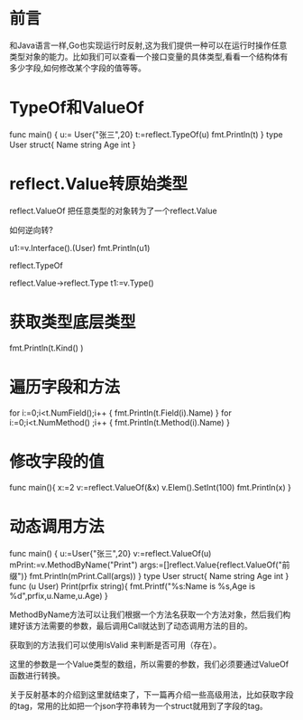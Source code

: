 # 前言

和Java语言一样,Go也实现运行时反射,这为我们提供一种可以在运行时操作任意类型对象的能力。比如我们可以查看一个接口变量的具体类型,看看一个结构体有多少字段,如何修改某个字段的值等等。

# TypeOf和ValueOf
func main() {
	u:= User{"张三",20}
	t:=reflect.TypeOf(u)
	fmt.Println(t)
}
type User struct{
	Name string
	Age int
}


# reflect.Value转原始类型
reflect.ValueOf 把任意类型的对象转为了一个reflect.Value

如何逆向转?

u1:=v.Interface().(User)
fmt.Println(u1)


reflect.TypeOf

reflect.Value->reflect.Type
t1:=v.Type()

# 获取类型底层类型
fmt.Println(t.Kind()
)


# 遍历字段和方法
for i:=0;i<t.NumField();i++ {
	fmt.Println(t.Field(i).Name)
}
for i:=0;i<t.NumMethod() ;i++  {
	fmt.Println(t.Method(i).Name)
}

# 修改字段的值

func main(){
    x:=2
    v:=reflect.ValueOf(&x)
    v.Elem().SetInt(100)
    fmt.Println(x)
}


# 动态调用方法

func main() {
	u:=User{"张三",20}
	v:=reflect.ValueOf(u)
	mPrint:=v.MethodByName("Print")
	args:=[]reflect.Value{reflect.ValueOf("前缀")}
	fmt.Println(mPrint.Call(args))
}
type User struct{
	Name string
	Age int
}
func (u User) Print(prfix string){
	fmt.Printf("%s:Name is %s,Age is %d",prfix,u.Name,u.Age)
}

MethodByName方法可以让我们根据一个方法名获取一个方法对象，然后我们构建好该方法需要的参数，最后调用Call就达到了动态调用方法的目的。

获取到的方法我们可以使用IsValid 来判断是否可用（存在）。

这里的参数是一个Value类型的数组，所以需要的参数，我们必须要通过ValueOf函数进行转换。

关于反射基本的介绍到这里就结束了，下一篇再介绍一些高级用法，比如获取字段的tag，常用的比如把一个json字符串转为一个struct就用到了字段的tag。

